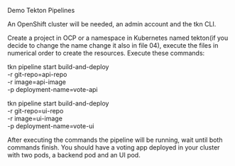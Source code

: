 Demo Tekton Pipelines

An OpenShift cluster will be needed, an admin account and the tkn CLI.

Create a project in OCP or a namespace in Kubernetes named tekton(if you decide to change the name change it also in file 04), execute the files in numerical order to create the resources.
Execute these commands:

tkn pipeline start build-and-deploy \
    -r git-repo=api-repo \
    -r image=api-image \
    -p deployment-name=vote-api

tkn pipeline start build-and-deploy \
    -r git-repo=ui-repo \
    -r image=ui-image \
    -p deployment-name=vote-ui

After executing the commands the pipeline will be running, wait until both commands finish.
You should have a voting app deployed in your cluster with two pods, a backend pod and an UI pod.
